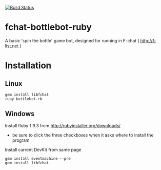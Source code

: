 [![Build Status](https://secure.travis-ci.org/jippen/libfchat-ruby.png?branch=master)](http://travis-ci.org/jippen/libfchat-ruby)

fchat-bottlebot-ruby
=============

A basic 'spin the bottle' game bot, designed for running in F-chat ( http://f-list.net )

Installation
============

Linux
-----
    gem install libfchat
    ruby bottlebot.rb

Windows
-------

Install Ruby 1.9.3 from http://rubyinstaller.org/downloads/
* be sure to click the three checkboxes when it asks where to install the program

Install current DevKit from same page

    gem install eventmachine --pre
    gem install libfchat
